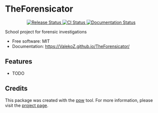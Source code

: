 # TheForensicator


<p align="center">
<a href="https://pypi.python.org/pypi/theforensicator">
    <img src="https://img.shields.io/pypi/v/theforensicator.svg"
        alt = "Release Status">
</a>

<a href="https://github.com/ValekoZ/theforensicator/actions">
    <img src="https://github.com/ValekoZ/theforensicator/actions/workflows/main.yml/badge.svg?branch=release" alt="CI Status">
</a>

<a href="https://ValekoZ.github.io/TheForensicator/">
    <img src="https://img.shields.io/website/https/ValekoZ.github.io/TheForensicator/index.html.svg?label=docs&down_message=unavailable&up_message=available" alt="Documentation Status">
</a>

</p>


School project for forensic investigations


* Free software: MIT
* Documentation: <https://ValekoZ.github.io/TheForensicator/>


## Features

* TODO

## Credits

This package was created with the [ppw](https://zillionare.github.io/python-project-wizard) tool. For more information, please visit the [project page](https://zillionare.github.io/python-project-wizard/).
